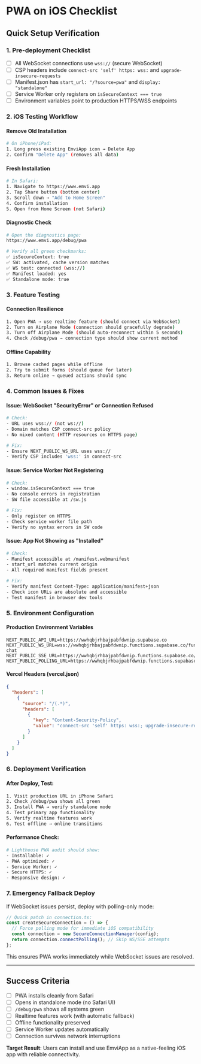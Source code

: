 # PWA on iOS Checklist

## Quick Setup Verification

### 1. Pre-deployment Checklist
- [ ] All WebSocket connections use `wss://` (secure WebSocket)
- [ ] CSP headers include `connect-src 'self' https: wss:` and `upgrade-insecure-requests`
- [ ] Manifest.json has `start_url: "/?source=pwa"` and `display: "standalone"`
- [ ] Service Worker only registers on `isSecureContext === true`
- [ ] Environment variables point to production HTTPS/WSS endpoints

### 2. iOS Testing Workflow

#### Remove Old Installation
```bash
# On iPhone/iPad:
1. Long press existing EmviApp icon → Delete App
2. Confirm "Delete App" (removes all data)
```

#### Fresh Installation
```bash
# In Safari:
1. Navigate to https://www.emvi.app
2. Tap Share button (bottom center)
3. Scroll down → "Add to Home Screen"
4. Confirm installation
5. Open from Home Screen (not Safari)
```

#### Diagnostic Check
```bash
# Open the diagnostics page:
https://www.emvi.app/debug/pwa

# Verify all green checkmarks:
✅ isSecureContext: true
✅ SW: activated, cache version matches
✅ WS test: connected (wss://)
✅ Manifest loaded: yes
✅ Standalone mode: true
```

### 3. Feature Testing

#### Connection Resilience
```bash
1. Open PWA → use realtime feature (should connect via WebSocket)
2. Turn on Airplane Mode (connection should gracefully degrade)
3. Turn off Airplane Mode (should auto-reconnect within 5 seconds)
4. Check /debug/pwa → connection type should show current method
```

#### Offline Capability
```bash
1. Browse cached pages while offline
2. Try to submit forms (should queue for later)
3. Return online → queued actions should sync
```

### 4. Common Issues & Fixes

#### Issue: WebSocket "SecurityError" or Connection Refused
```bash
# Check:
- URL uses wss:// (not ws://)
- Domain matches CSP connect-src policy
- No mixed content (HTTP resources on HTTPS page)

# Fix:
- Ensure NEXT_PUBLIC_WS_URL uses wss://
- Verify CSP includes 'wss:' in connect-src
```

#### Issue: Service Worker Not Registering
```bash
# Check:
- window.isSecureContext === true
- No console errors in registration
- SW file accessible at /sw.js

# Fix:
- Only register on HTTPS
- Check service worker file path
- Verify no syntax errors in SW code
```

#### Issue: App Not Showing as "Installed"
```bash
# Check:
- Manifest accessible at /manifest.webmanifest
- start_url matches current origin
- All required manifest fields present

# Fix:
- Verify manifest Content-Type: application/manifest+json
- Check icon URLs are absolute and accessible
- Test manifest in browser dev tools
```

### 5. Environment Configuration

#### Production Environment Variables
```env
NEXT_PUBLIC_API_URL=https://wwhqbjrhbajpabfdwnip.supabase.co
NEXT_PUBLIC_WS_URL=wss://wwhqbjrhbajpabfdwnip.functions.supabase.co/functions/v1/realtime-chat
NEXT_PUBLIC_SSE_URL=https://wwhqbjrhbajpabfdwnip.functions.supabase.co/functions/v1/events
NEXT_PUBLIC_POLLING_URL=https://wwhqbjrhbajpabfdwnip.functions.supabase.co/functions/v1/poll
```

#### Vercel Headers (vercel.json)
```json
{
  "headers": [
    {
      "source": "/(.*)",
      "headers": [
        {
          "key": "Content-Security-Policy",
          "value": "connect-src 'self' https: wss:; upgrade-insecure-requests"
        }
      ]
    }
  ]
}
```

### 6. Deployment Verification

#### After Deploy, Test:
```bash
1. Visit production URL in iPhone Safari
2. Check /debug/pwa shows all green
3. Install PWA → verify standalone mode
4. Test primary app functionality
5. Verify realtime features work
6. Test offline → online transitions
```

#### Performance Check:
```bash
# Lighthouse PWA audit should show:
- Installable: ✓
- PWA optimized: ✓
- Service Worker: ✓
- Secure HTTPS: ✓
- Responsive design: ✓
```

### 7. Emergency Fallback Deploy

If WebSocket issues persist, deploy with polling-only mode:

```typescript
// Quick patch in connection.ts:
const createSecureConnection = () => {
  // Force polling mode for immediate iOS compatibility
  const connection = new SecureConnectionManager(config);
  return connection.connectPolling(); // Skip WS/SSE attempts
};
```

This ensures PWA works immediately while WebSocket issues are resolved.

---

## Success Criteria

- [ ] PWA installs cleanly from Safari
- [ ] Opens in standalone mode (no Safari UI)
- [ ] `/debug/pwa` shows all systems green
- [ ] Realtime features work (with automatic fallback)
- [ ] Offline functionality preserved
- [ ] Service Worker updates automatically
- [ ] Connection survives network interruptions

**Target Result**: Users can install and use EmviApp as a native-feeling iOS app with reliable connectivity.